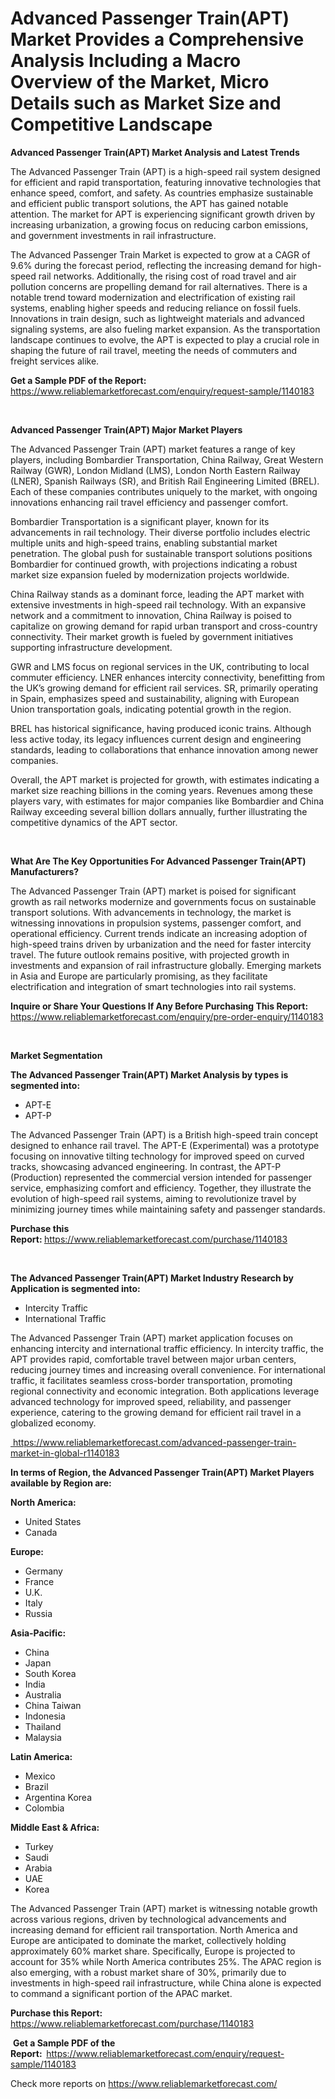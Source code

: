<p><h1>Advanced Passenger Train(APT) Market Provides a Comprehensive Analysis Including a Macro Overview of the Market, Micro Details such as Market Size and Competitive Landscape</h1></p><p><strong>Advanced Passenger Train(APT) Market Analysis and Latest Trends</strong></p>
<p><p>The Advanced Passenger Train (APT) is a high-speed rail system designed for efficient and rapid transportation, featuring innovative technologies that enhance speed, comfort, and safety. As countries emphasize sustainable and efficient public transport solutions, the APT has gained notable attention. The market for APT is experiencing significant growth driven by increasing urbanization, a growing focus on reducing carbon emissions, and government investments in rail infrastructure.</p><p>The Advanced Passenger Train Market is expected to grow at a CAGR of 9.6% during the forecast period, reflecting the increasing demand for high-speed rail networks. Additionally, the rising cost of road travel and air pollution concerns are propelling demand for rail alternatives. There is a notable trend toward modernization and electrification of existing rail systems, enabling higher speeds and reducing reliance on fossil fuels. Innovations in train design, such as lightweight materials and advanced signaling systems, are also fueling market expansion. As the transportation landscape continues to evolve, the APT is expected to play a crucial role in shaping the future of rail travel, meeting the needs of commuters and freight services alike.</p></p>
<p><strong>Get a Sample PDF of the Report:&nbsp;</strong> <a href="https://www.reliablemarketforecast.com/enquiry/request-sample/1140183?utm_campaign=2011&utm_medium=2&utm_source=Github&utm_content=ia&utm_term=28122024&utm_id=advanced-passenger-trainapt">https://www.reliablemarketforecast.com/enquiry/request-sample/1140183</a></p>
<p>&nbsp;</p>
<p><strong>Advanced Passenger Train(APT) Major Market Players</strong></p>
<p><p>The Advanced Passenger Train (APT) market features a range of key players, including Bombardier Transportation, China Railway, Great Western Railway (GWR), London Midland (LMS), London North Eastern Railway (LNER), Spanish Railways (SR), and British Rail Engineering Limited (BREL). Each of these companies contributes uniquely to the market, with ongoing innovations enhancing rail travel efficiency and passenger comfort.</p><p>Bombardier Transportation is a significant player, known for its advancements in rail technology. Their diverse portfolio includes electric multiple units and high-speed trains, enabling substantial market penetration. The global push for sustainable transport solutions positions Bombardier for continued growth, with projections indicating a robust market size expansion fueled by modernization projects worldwide.</p><p>China Railway stands as a dominant force, leading the APT market with extensive investments in high-speed rail technology. With an expansive network and a commitment to innovation, China Railway is poised to capitalize on growing demand for rapid urban transport and cross-country connectivity. Their market growth is fueled by government initiatives supporting infrastructure development.</p><p>GWR and LMS focus on regional services in the UK, contributing to local commuter efficiency. LNER enhances intercity connectivity, benefitting from the UK’s growing demand for efficient rail services. SR, primarily operating in Spain, emphasizes speed and sustainability, aligning with European Union transportation goals, indicating potential growth in the region.</p><p>BREL has historical significance, having produced iconic trains. Although less active today, its legacy influences current design and engineering standards, leading to collaborations that enhance innovation among newer companies.</p><p>Overall, the APT market is projected for growth, with estimates indicating a market size reaching billions in the coming years. Revenues among these players vary, with estimates for major companies like Bombardier and China Railway exceeding several billion dollars annually, further illustrating the competitive dynamics of the APT sector.</p></p>
<p>&nbsp;</p>
<p><strong>What Are The Key Opportunities For Advanced Passenger Train(APT) Manufacturers?</strong></p>
<p><p>The Advanced Passenger Train (APT) market is poised for significant growth as rail networks modernize and governments focus on sustainable transport solutions. With advancements in technology, the market is witnessing innovations in propulsion systems, passenger comfort, and operational efficiency. Current trends indicate an increasing adoption of high-speed trains driven by urbanization and the need for faster intercity travel. The future outlook remains positive, with projected growth in investments and expansion of rail infrastructure globally. Emerging markets in Asia and Europe are particularly promising, as they facilitate electrification and integration of smart technologies into rail systems.</p></p>
<p><strong>Inquire or Share Your Questions If Any Before Purchasing This Report:</strong> <a href="https://www.reliablemarketforecast.com/enquiry/pre-order-enquiry/1140183?utm_campaign=2011&utm_medium=2&utm_source=Github&utm_content=ia&utm_term=28122024&utm_id=advanced-passenger-trainapt">https://www.reliablemarketforecast.com/enquiry/pre-order-enquiry/1140183</a></p>
<p>&nbsp;</p>
<p><strong>Market Segmentation</strong></p>
<p><strong>The Advanced Passenger Train(APT) Market Analysis by types is segmented into:</strong></p>
<p><ul><li>APT-E</li><li>APT-P</li></ul></p>
<p><p>The Advanced Passenger Train (APT) is a British high-speed train concept designed to enhance rail travel. The APT-E (Experimental) was a prototype focusing on innovative tilting technology for improved speed on curved tracks, showcasing advanced engineering. In contrast, the APT-P (Production) represented the commercial version intended for passenger service, emphasizing comfort and efficiency. Together, they illustrate the evolution of high-speed rail systems, aiming to revolutionize travel by minimizing journey times while maintaining safety and passenger standards.</p></p>
<p><strong>Purchase this Report:&nbsp;</strong><a href="https://www.reliablemarketforecast.com/purchase/1140183?utm_campaign=2011&utm_medium=2&utm_source=Github&utm_content=ia&utm_term=28122024&utm_id=advanced-passenger-trainapt">https://www.reliablemarketforecast.com/purchase/1140183</a></p>
<p>&nbsp;</p>
<p><strong>The Advanced Passenger Train(APT) Market Industry Research by Application is segmented into:</strong></p>
<p><ul><li>Intercity Traffic</li><li>International Traffic</li></ul></p>
<p><p>The Advanced Passenger Train (APT) market application focuses on enhancing intercity and international traffic efficiency. In intercity traffic, the APT provides rapid, comfortable travel between major urban centers, reducing journey times and increasing overall convenience. For international traffic, it facilitates seamless cross-border transportation, promoting regional connectivity and economic integration. Both applications leverage advanced technology for improved speed, reliability, and passenger experience, catering to the growing demand for efficient rail travel in a globalized economy.</p></p>
<p><a href="https://www.reliablemarketforecast.com/advanced-passenger-train-market-in-global-r1140183?utm_campaign=2011&utm_medium=2&utm_source=Github&utm_content=ia&utm_term=28122024&utm_id=advanced-passenger-trainapt">&nbsp;https://www.reliablemarketforecast.com/advanced-passenger-train-market-in-global-r1140183</a></p>
<p><strong>In terms of Region, the Advanced Passenger Train(APT) Market Players available by Region are:</strong></p>
<p>
    <p> <strong> North America: </strong>
        <ul>
            <li>United States</li>
            <li>Canada</li>
        </ul>
        </p> 
    <p> <strong> Europe: </strong>
        <ul>
            <li>Germany</li>
            <li>France</li>
            <li>U.K.</li>
            <li>Italy</li>
            <li>Russia</li>
        </ul>
        </p> 
    <p> <strong> Asia-Pacific: </strong>
        <ul>
            <li>China</li>
            <li>Japan</li>
            <li>South Korea</li>
            <li>India</li>
            <li>Australia</li>
            <li>China Taiwan</li>
            <li>Indonesia</li>
            <li>Thailand</li>
            <li>Malaysia</li>
        </ul>
        </p> 
    <p> <strong> Latin America: </strong>
        <ul>
            <li>Mexico</li>
            <li>Brazil</li>
            <li>Argentina Korea</li>
            <li>Colombia</li>
        </ul>
        </p> 
    <p> <strong> Middle East & Africa: </strong>
        <ul>
            <li>Turkey</li>
            <li>Saudi</li>
            <li>Arabia</li>
            <li>UAE</li>
            <li>Korea</li>
        </ul>
    </p>
    </p>
<p><p>The Advanced Passenger Train (APT) market is witnessing notable growth across various regions, driven by technological advancements and increasing demand for efficient rail transportation. North America and Europe are anticipated to dominate the market, collectively holding approximately 60% market share. Specifically, Europe is projected to account for 35% while North America contributes 25%. The APAC region is also emerging, with a robust market share of 30%, primarily due to investments in high-speed rail infrastructure, while China alone is expected to command a significant portion of the APAC market.</p></p>
<p><strong>Purchase this Report: </strong><a href="https://www.reliablemarketforecast.com/purchase/1140183?utm_campaign=2011&utm_medium=2&utm_source=Github&utm_content=ia&utm_term=28122024&utm_id=advanced-passenger-trainapt">https://www.reliablemarketforecast.com/purchase/1140183</a></p>
<p>&nbsp;<strong>Get a Sample PDF of the Report:&nbsp;&nbsp;</strong><a href="https://www.reliablemarketforecast.com/enquiry/request-sample/1140183?utm_campaign=2011&utm_medium=2&utm_source=Github&utm_content=ia&utm_term=28122024&utm_id=advanced-passenger-trainapt">https://www.reliablemarketforecast.com/enquiry/request-sample/1140183</a></p>
<p><strong></strong></p>
<p>Check more reports on <a href="https://www.reliablemarketforecast.com/?utm_campaign=2011&utm_medium=2&utm_source=Github&utm_content=ia&utm_term=28122024&utm_id=advanced-passenger-trainapt">https://www.reliablemarketforecast.com/</a></p>